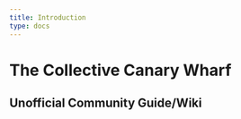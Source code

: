```yaml
---
title: Introduction
type: docs
---
```


# The Collective Canary Wharf

## Unofficial Community Guide/Wiki
